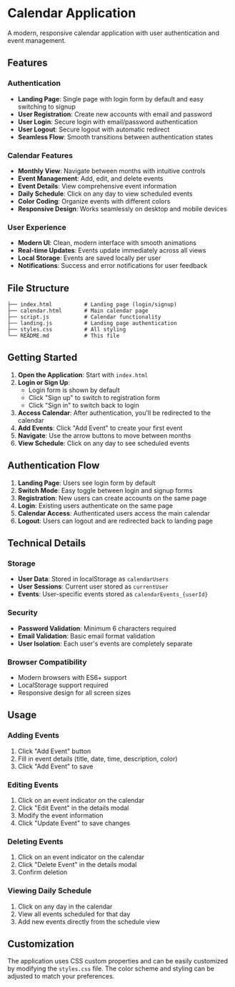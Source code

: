 # Calendar Application

A modern, responsive calendar application with user authentication and event management.

## Features

### Authentication
- **Landing Page**: Single page with login form by default and easy switching to signup
- **User Registration**: Create new accounts with email and password
- **User Login**: Secure login with email/password authentication
- **User Logout**: Secure logout with automatic redirect
- **Seamless Flow**: Smooth transitions between authentication states

### Calendar Features
- **Monthly View**: Navigate between months with intuitive controls
- **Event Management**: Add, edit, and delete events
- **Event Details**: View comprehensive event information
- **Daily Schedule**: Click on any day to view scheduled events
- **Color Coding**: Organize events with different colors
- **Responsive Design**: Works seamlessly on desktop and mobile devices

### User Experience
- **Modern UI**: Clean, modern interface with smooth animations
- **Real-time Updates**: Events update immediately across all views
- **Local Storage**: Events are saved locally per user
- **Notifications**: Success and error notifications for user feedback

## File Structure

```
├── index.html          # Landing page (login/signup)
├── calendar.html       # Main calendar page
├── script.js           # Calendar functionality
├── landing.js          # Landing page authentication
├── styles.css          # All styling
└── README.md           # This file
```

## Getting Started

1. **Open the Application**: Start with `index.html`
2. **Login or Sign Up**: 
   - Login form is shown by default
   - Click "Sign up" to switch to registration form
   - Click "Sign in" to switch back to login
3. **Access Calendar**: After authentication, you'll be redirected to the calendar
4. **Add Events**: Click "Add Event" to create your first event
5. **Navigate**: Use the arrow buttons to move between months
6. **View Schedule**: Click on any day to see scheduled events

## Authentication Flow

1. **Landing Page**: Users see login form by default
2. **Switch Mode**: Easy toggle between login and signup forms
3. **Registration**: New users can create accounts on the same page
4. **Login**: Existing users authenticate on the same page
5. **Calendar Access**: Authenticated users access the main calendar
6. **Logout**: Users can logout and are redirected back to landing page

## Technical Details

### Storage
- **User Data**: Stored in localStorage as `calendarUsers`
- **User Sessions**: Current user stored as `currentUser`
- **Events**: User-specific events stored as `calendarEvents_{userId}`

### Security
- **Password Validation**: Minimum 6 characters required
- **Email Validation**: Basic email format validation
- **User Isolation**: Each user's events are completely separate

### Browser Compatibility
- Modern browsers with ES6+ support
- LocalStorage support required
- Responsive design for all screen sizes

## Usage

### Adding Events
1. Click "Add Event" button
2. Fill in event details (title, date, time, description, color)
3. Click "Add Event" to save

### Editing Events
1. Click on an event indicator on the calendar
2. Click "Edit Event" in the details modal
3. Modify the event information
4. Click "Update Event" to save changes

### Deleting Events
1. Click on an event indicator on the calendar
2. Click "Delete Event" in the details modal
3. Confirm deletion

### Viewing Daily Schedule
1. Click on any day in the calendar
2. View all events scheduled for that day
3. Add new events directly from the schedule view

## Customization

The application uses CSS custom properties and can be easily customized by modifying the `styles.css` file. The color scheme and styling can be adjusted to match your preferences.
